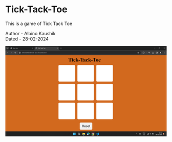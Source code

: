 # Tick-Tack-Toe
<p>This is a game of Tick Tack Toe</p>

Author - Albino Kaushik
<br>
Dated - 28-02-2024

<img src="Tick.png">